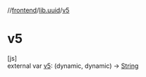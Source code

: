 //[frontend](../../index.md)/[lib.uuid](index.md)/[v5](v5.md)

# v5

[js]\
external var [v5](v5.md): (dynamic, dynamic) -&gt; [String](https://kotlinlang.org/api/latest/jvm/stdlib/kotlin/-string/index.html)
